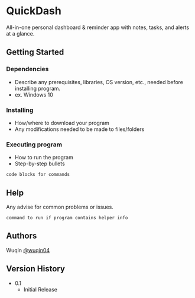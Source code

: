 # QuickDash

All-in-one personal dashboard &amp; reminder app with notes, tasks, and alerts at a glance.

## Getting Started

### Dependencies

* Describe any prerequisites, libraries, OS version, etc., needed before installing program.
* ex. Windows 10

### Installing

* How/where to download your program
* Any modifications needed to be made to files/folders

### Executing program

* How to run the program
* Step-by-step bullets
```
code blocks for commands
```

## Help

Any advise for common problems or issues.
```
command to run if program contains helper info
```

## Authors

Wuqin
[@wuqin04](https://github.com/wuqin04)

## Version History

* 0.1
    * Initial Release
